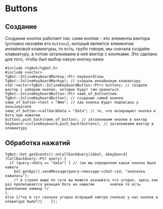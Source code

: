 # Buttons
## Создание

Создание кнопок работает так: сами кнопки - это элементы вектора (условно назовём его `buttons`), который является элементом инлайновой клавиатуры, то есть, грубо говоря, мы сначала создаём клавиатуру, а потом заталкиваем в неё вектор с кнопками. Это сделано для того, чтобы был выбор какую кнопку нажа

```
#include <tgbot/tgbot.h>
#include <vector>
TgBot::InlineKeyboardMarkup::Ptr keyboard(new TgBot::InlineKeyboardMarkup); // создали инлайновую клавиатуру
std::vector<TgBot::InlineKeyboardButton::Ptr> buttons; // создали вектор с набором кнопок, которые будут там храниться
TgBot::InlineKeyboardButton::Ptr name_of_button(new TgBot::InlineKeyboardButton); // создание самой кнопки
name_of_button->text = "Имя"; // как кнопка будет подписана у пользователя
name_of_button->callbackData = "data"; // то, что возвращает кнопка в бота при нажатии
buttons.push_back(name_of_button); // заталкиваем кнопки в вектор
keyboard->inlineKeyboard.push_back(buttons); // заталкиваем вектор в клавиатуру

```
## Обработка нажатий
```
TgBot::bot.getEvents().onCallbackQuery([&bot, &keyboard](CallbackQuery::Ptr query) {
  if (query->data == "data") { // так мы определяем какая кнопка была нажата
    bot.getApi().sendMessage(query->message->chat->id, "кнопочка нажалась");
    /* в строке выше по сути вы можете указывать что угодно, здесь как раз прописывается реакция бота на нажатие       кнопки то есть выполнение команд */
}
else {/*ну и тут сколько угодно итераций смотря сколько у нас кнопок в клавитуре было*/}    });
```
